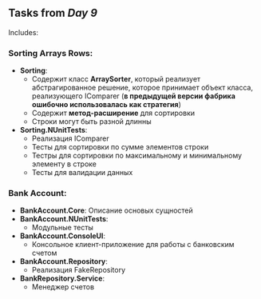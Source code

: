 ## Tasks from *Day 9* 
Includes:
### Sorting Arrays Rows:

* **Sorting**:
    * Содержит класс **ArraySorter**, который реализует абстрагированное решение, которое принимает объект класса, реализующего IComparer (**в предыдущей версии фабрика ошибочно использовалась как стратегия**)
	* Содержит **метод-расширение** для сортировки
	* Строки могут быть разной длинны
* **Sorting.NUnitTests**:
	* Реализация IComparer
    * Тесты для сортировки по сумме элементов строки
	* Тестры для сортировки по максимальному и минимальному элементу в строке
	* Тесты для валидации данных
	
### Bank Account:

* **BankAccount.Core**:
    Описание основых сущностей
* **BankAccount.NUnitTests**:
    * Модульные тесты
* **BankAccount.ConsoleUI**:
    * Консольное клиент-приложение для работы с банковским счетом
* **BankAccount.Repository**:
    * Реализация FakeRepository 
* **BankRepository.Service**:
    * Менеджер счетов
	

